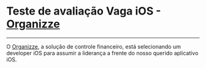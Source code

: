 # Teste de avaliação Vaga iOS - [Organizze](www.organizze.com.br)
--- 

O [Organizze](www.organizze.com.br), a solução de controle financeiro, está selecionando um developer iOS para assumir a liderança a frente do nosso querido aplicativo iOS. 










